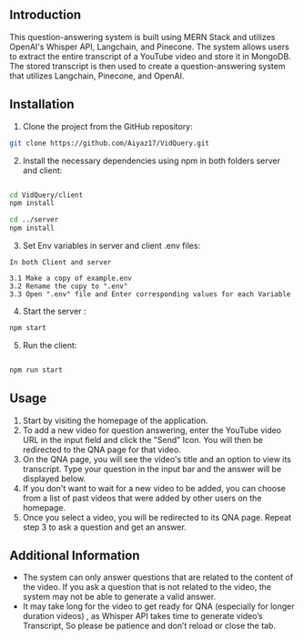 ## **Introduction**

This question-answering system is built using MERN Stack and utilizes OpenAI's Whisper API, Langchain, and Pinecone. The system allows users to extract the entire transcript of a YouTube video and store it in MongoDB. The stored transcript is then used to create a question-answering system that utilizes Langchain, Pinecone, and OpenAI.

## **Installation**

1. Clone the project from the GitHub repository:

```bash
git clone https://github.com/Aiyaz17/VidQuery.git
```

2. Install the necessary dependencies using npm in both folders server and client:

```bash

cd VidQuery/client
npm install

cd ../server
npm install
```

3. Set Env variables in server and client .env files:

```
In both Client and server

3.1 Make a copy of example.env
3.2 Rename the copy to ".env"
3.3 Open ".env" file and Enter corresponding values for each Variable
```

4. Start the server :

```bash
npm start
```

5. Run the client:

```bash

npm run start
```

## **Usage**

1. Start by visiting the homepage of the application.
2. To add a new video for question answering, enter the YouTube video URL in the input field and click the "Send" Icon. You will then be redirected to the QNA page for that video.
3. On the QNA page, you will see the video's title and an option to view its transcript. Type your question in the input bar and the answer will be displayed below.
4. If you don't want to wait for a new video to be added, you can choose from a list of past videos that were added by other users on the homepage.
5. Once you select a video, you will be redirected to its QNA page. Repeat step 3 to ask a question and get an answer.

## **Additional Information**

- The system can only answer questions that are related to the content of the video. If you ask a question that is not related to the video, the system may not be able to generate a valid answer.
- It may take long for the video to get ready for QNA (especially for longer duration videos) , as Whisper API takes time to generate video’s Transcript, So please be patience and don’t reload or close the tab.

